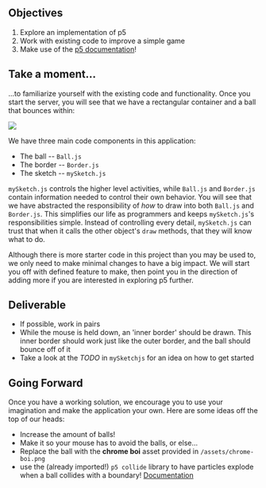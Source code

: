 ## Objectives

1. Explore an implementation of p5
2. Work with existing code to improve a simple game
3. Make use of the [p5 documentation][p5-home]!

## Take a moment...

...to familiarize yourself with the existing code and functionality. Once you start the server, you will see that we have a rectangular container and a ball that bounces within:

![](https://curriculum-content.s3.amazonaws.com/KWK/demobingbong.gif)

We have three main code components in this application:
  - The ball -- `Ball.js`
  - The border -- `Border.js`
  - The sketch -- `mySketch.js`

`mySketch.js` controls the higher level activities, while `Ball.js` and `Border.js` contain information needed to control their own behavior. You will see that we have abstracted the responsibility of _how_ to draw into both `Ball.js` and `Border.js`. This simplifies our life as programmers and keeps `mySketch.js`'s responsibilities
simple. Instead of controlling every detail, `mySketch.js` can trust that when it calls the other object's `draw` methods, that they will know what to do.

Although there is more starter code in this project than you may be used to, we only need to make minimal changes to have a big impact. We will start you off with defined feature to make, then point you in the direction of adding more if you are interested in exploring p5 further.

## Deliverable

- If possible, work in pairs
- While the mouse is held down, an 'inner border' should be drawn. This inner border should work just like the outer border, and the ball should bounce off of it
- Take a look at the _TODO_ in `mySketchjs` for an idea on how to get started

## Going Forward

Once you have a working solution, we encourage you to use your imagination and make the application your own. Here are some ideas off the top of our heads:
- Increase the amount of balls!
- Make it so your mouse has to avoid the balls, or else...
- Replace the ball with the **chrome boi** asset provided in `/assets/chrome-boi.png`
- use the (already imported!) `p5 collide` library to have particles explode when a ball collides with a boundary! [Documentation][p5-collide]

[p5-collide]: "https://github.com/bmoren/p5.collide2D"
[p5-home]: "https://p5js.org/"
[dl-p5]: "https://p5js.org/download/"
